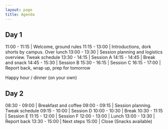 ```yaml
---
layout: page
title: Agenda
---
```


## Day 1

11:00 - 11:15 | Welcome, ground rules
11:15 - 13:00 | Introductions, dork shorts by campus. Over lunch
13:00 - 13:30 | Session planning and logistics overview. Tweak schedule
13:30 - 14:15 | Session A
14:15 - 14:45 | Break and snack
14:45 - 15:30 | Session B
15:30 - 16:15 | Session C
16:15 - 17:00 | Report back, wrap up, prep for tomorrow

Happy hour / dinner (on your own)

## Day 2

08:30 - 09:00 | Breakfast and coffee
09:00 - 09:15 | Session planning. Tweak schedule
09:15 - 10:00  | Session D
10:00 - 10:30 | Break
10:30 - 11:15 | Session E
11:15 - 12:00 | Session F
12:00 - 13:00 | Lunch
13:00 - 13:30 | Report back
13:30 - 15:00 | Next steps
15:00 | Close (Snacks available)


